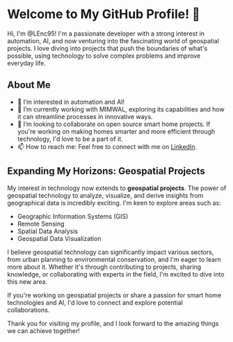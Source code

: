 # Welcome to My GitHub Profile! 👋

Hi, I'm @LEnc95! I'm a passionate developer with a strong interest in automation, AI, and now venturing into the fascinating world of geospatial projects. I love diving into projects that push the boundaries of what's possible, using technology to solve complex problems and improve everyday life.

## About Me

- 👀 I’m interested in automation and AI!
- 🌱 I’m currently working with MIMWAL, exploring its capabilities and how it can streamline processes in innovative ways.
- 💞️ I’m looking to collaborate on open source smart home projects. If you're working on making homes smarter and more efficient through technology, I'd love to be a part of it.
- 📫 How to reach me: Feel free to connect with me on [LinkedIn](https://www.linkedin.com/in/luke-encrapera/).

## Expanding My Horizons: Geospatial Projects

My interest in technology now extends to **geospatial projects**. The power of geospatial technology to analyze, visualize, and derive insights from geographical data is incredibly exciting. I'm keen to explore areas such as:

- Geographic Information Systems (GIS)
- Remote Sensing
- Spatial Data Analysis
- Geospatial Data Visualization

I believe geospatial technology can significantly impact various sectors, from urban planning to environmental conservation, and I'm eager to learn more about it. Whether it's through contributing to projects, sharing knowledge, or collaborating with experts in the field, I'm excited to dive into this new area.

If you're working on geospatial projects or share a passion for smart home technologies and AI, I'd love to connect and explore potential collaborations.

Thank you for visiting my profile, and I look forward to the amazing things we can achieve together!

<!---
LEnc95/LEnc95 is a ✨ special ✨ repository because its `README.md` (this file) appears on your GitHub profile.
You can click the Preview link to take a look at your changes.
--->
